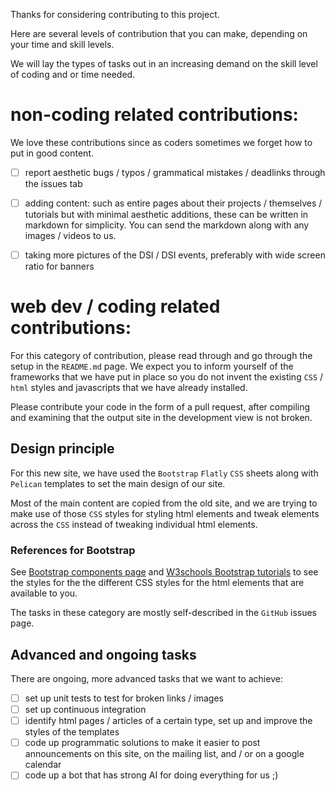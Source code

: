 Thanks for considering contributing to this project.

Here are several levels of contribution that you can make, depending on your
time and skill levels.

We will lay the types of tasks out in an increasing demand on the skill 
level of coding and or time needed. 

# non-coding related contributions:
We love these contributions since as coders sometimes we forget how to put in
good content.

- [ ] report aesthetic bugs / typos / grammatical mistakes / deadlinks through the issues tab 
- [ ] adding content: such as entire pages about their projects / themselves / tutorials but with minimal aesthetic additions, these can be written in markdown for simplicity. You can send the markdown along with any images / videos to us. 
- [ ] taking more pictures of the DSI / DSI events, preferably with wide screen ratio for banners


# web dev / coding related contributions:
For this category of contribution, please read through and go through the setup
in the `README.md` page.
We expect you to inform yourself of the frameworks
that we have put in place so you do not invent the existing `CSS` / `html` styles and 
javascripts that we have already installed. 

Please contribute your code in the form of a pull request, after compiling and examining
that the output site in the development view is not broken. 

## Design principle
For this new site, we have used the `Bootstrap` `Flatly` `CSS` sheets along with  `Pelican` templates 
to set the main design of our site.  

Most of the main content are copied from the old site, and
we are trying to make use of those `CSS` styles for styling html elements 
and tweak elements across the `CSS` instead of tweaking individual html elements.

### References for Bootstrap 
See [Bootstrap components page](http://getbootstrap.com/components/#labels) and 
[W3schools Bootstrap tutorials](http://www.w3schools.com/bootstrap/default.asp) to see the styles for the 
the different CSS styles for the html elements that are available to you.

The tasks in these category are mostly self-described in the `GitHub` issues page.

## Advanced and ongoing tasks
There are ongoing, more advanced tasks that we want to achieve:
- [ ] set up unit tests to test for broken links / images  
- [ ] set up continuous integration  
- [ ] identify html pages / articles of a certain type, set up and improve the styles of the templates  
- [ ] code up programmatic solutions to make it easier to post announcements
		on this site, on the mailing list, and / or on a google calendar 
- [ ] code up a bot that has strong AI for doing everything for us ;)
